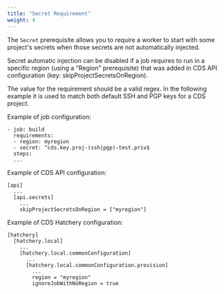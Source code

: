 ```yaml
---
title: "Secret Requirement"
weight: 4
---
```


The `Secret` prerequisite allows you to require a worker to start with some project's secrets when those secrets are not automatically injected.

Secret automatic injection can be disabled if a job requires to run in a specific region (using a "Region" prerequisite) that was added in CDS API configuration (key: skipProjectSecretsOnRegion).

The value for the requirement should be a valid regex. In the following example it is used to match both default SSH and PGP keys for a CDS project.

Example of job configuration:
```
- job: build
  requirements:
  - region: myregion
  - secret: ^cds.key.proj-(ssh|pgp)-test.priv$
  steps:
  ...
```

Example of CDS API configuration:
```
[api]
  ...
  [api.secrets]
    ...
    skipProjectSecretsOnRegion = ["myregion"]
```

Example of CDS Hatchery configuration:
```
[hatchery]
  [hatchery.local]
    ...
    [hatchery.local.commonConfiguration]
      ...
      [hatchery.local.commonConfiguration.provision]
        ...
        region = "myregion"
        ignoreJobWithNoRegion = true
```
